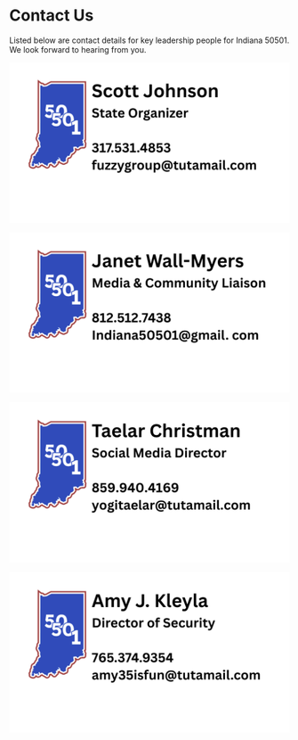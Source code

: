 # Contact Us

Listed below are contact details for key leadership people for Indiana 50501.  We look forward to hearing from you.

![image](/images/contact_Scott.png)

![image](/images/contact_Janet.png)

![image](/images/contact_Taelar.png)

![image](/images/contact_Amy.png)
